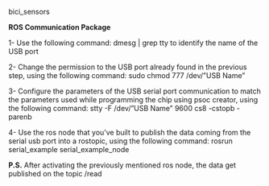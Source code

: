 bici_sensors

**ROS Communication Package**

1- Use the following command: dmesg | grep tty  to identify the name of the USB port

2- Change the permission to the USB port already found in the previous step, using the following command: sudo chmod 777 /dev/”USB Name”

3- Configure the parameters of the USB serial port communication to match the parameters used while programming the chip using psoc creator, using the following command: stty -F /dev/”USB Name” 9600 cs8 -cstopb -parenb

4- Use the ros node that you’ve built to publish the data coming from the serial usb port into a rostopic, using the following command: rosrun serial_example serial_example_node

**P.S.**  After activating the previously mentioned ros node, the data get published on the topic /read
